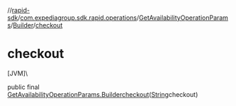 //[rapid-sdk](../../../../index.md)/[com.expediagroup.sdk.rapid.operations](../../index.md)/[GetAvailabilityOperationParams](../index.md)/[Builder](index.md)/[checkout](checkout.md)

# checkout

[JVM]\

public final [GetAvailabilityOperationParams.Builder](index.md)[checkout](checkout.md)([String](https://docs.oracle.com/javase/8/docs/api/java/lang/String.html)checkout)
